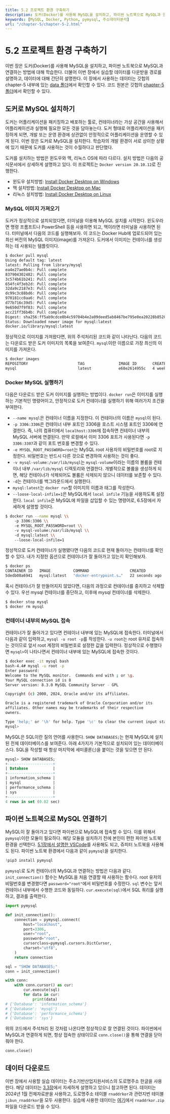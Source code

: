```yaml
---
title: 5.2 프로젝트 환경 구축하기
description: 도커(Docker)를 사용해 MySQL을 설치하고, 파이썬 노트북으로 MySQL과 연결하는 방법에 대해 학습한다.
keywords: [MySQL, Docker, Python, pymysql, 주소데이터분석]
url: "/chapter-5/chapter-5-2.html"
---
```


# 5.2 프로젝트 환경 구축하기

이번 장은 도커(Docker)를 사용해 MySQL을 설치하고, 파이썬 노트북으로 MySQL과 연결하는 방법에 대해 학습한다. 더불어 이번 장에서 실습할 데이터를 다운받을 경로를 설명하고, 데이터에 대해 간단히 설명한다. 이 장에서 사용하는 데이터는 깃헙의 chapter-5 내부에 있는 [data 폴더](https://github.com/hike-lab/address-data-guide/tree/main/chapter-5/data)에서 확인할 수 있다. 코드 원본은 깃헙의 [chapter-5 폴더](https://github.com/hike-lab/address-data-guide/blob/main/chapter-5/5_%ED%8C%8C%EC%9D%B4%EC%8D%AC%EA%B3%BC_MySQL%EB%A1%9C_%EA%B5%AC%EC%B6%95%ED%95%98%EB%8A%94_%EC%A3%BC%EC%86%8C_%EB%8D%B0%EC%9D%B4%ED%84%B0%EB%B2%A0%EC%9D%B4%EC%8A%A4.ipynb)에서 확인할 수 있다.

## 도커로 MySQL 설치하기

도커는 어플리케이션을 패키징하고 배포하는 툴로, 컨테이너라는 가상 공간을 사용해서 어플리케이션과 실행헤 필요한 모든 것을 담아놓는다. 도커 형태로 어플리케이션을 패키징하게 되면, 개발 또는 운영 환경에 상관없이 안정적으로 어플리케이션을 운영할 수 있게 된다. 이번 장은 도커로 MySQL을 설치한다. 학습자의 개발 환경이 서로 상이한 상황에 있기 때문에 도커를 사용하는 것이 수월하다고 판단했다.

도커를 설치하는 방법은 윈도우와 맥, 리눅스 OS에 따라 다르다. 설치 방법은 다음의 공식문서에서 상세하게 설명하고 있다. 이 프로젝트는 `Docker version 20.10.12`로 진행한다.

- 윈도우 설치방법: [Install Docker Desktop on Windows](https://docs.docker.com/desktop/install/windows-install/)
- 맥 설치방법: [Install Docker Desktop on Mac](https://docs.docker.com/desktop/install/mac-install/)
- 리눅스 설치방법: [Install Docker Desktop on Linux](https://docs.docker.com/desktop/install/linux-install/)

### MySQL 이미지 가져오기

도커가 정상적으로 설치되었다면, 터미널을 이용해 MySQL 설치를 시작한다. 윈도우라면 명령 프롬프트나 PowerShell 등을 사용하면 되고, 맥이라면 터미널을 사용하면 된다. 터미널에서 다음의 코드를 실행해보자. 이 코드는 Docker Hub에 업로드되어 있는 최신 버전의 MySQL 이미지(image)를 가져온다. 도커에서 이미지는 컨테이너를 생성하는 데 사용되는 템플릿이다.

```bash
$ docker pull mysql
Using default tag: latest
latest: Pulling from library/mysql
ea4e27ae0b4c: Pull complete
837904302482: Pull complete
3c574b61b241: Pull complete
654fc4f3eb2d: Pull complete
32da9c2187e3: Pull complete
dc99c3c88bd6: Pull complete
970181cc0aa6: Pull complete
d77b716c39d5: Pull complete
9e650d7f9f83: Pull complete
acc21ff36b4b: Pull complete
Digest: sha256:ff5ab9cdce0b4c59704b4e2a09deed5ab8467be795e0ea20228b8528f53fcf82
Status: Downloaded newer image for mysql:latest
docker.io/library/mysql:latest
```

정상적으로 이미지를 가져왔다면, 위의 주석처리된 코드와 같이 나타난다. 다음의 코드는 다운로드 받은 도커 이미지의 목록을 보여준다. `mysql`이란 이름으로 가장 최신의 이미지를 가져온다.

```bash
$ docker images
REPOSITORY                      TAG               IMAGE ID       CREATED         SIZE
mysql                           latest            e68e2614955c   4 weeks ago     638MB
```

### Docker MySQL 실행하기

다음은 다운로드 받은 도커 이미지를 실행하는 방법이다. `docker run`은 이미지를 실행하는 기본적인 명령어이고, 안정적으로 도커 컨테이너를 실행하기 위해 여러가지 조건을 부여한다.

- `--name mysql`은 컨테이너 이름을 지정한다. 이 컨테이너의 이름은 `mysql`이 된다.
- `-p 3306:3306`은 컨테이너 내부 포트인 3306을 호스트 시스템 포트인 3306에 연결한다. 즉, 나의 컴퓨터에서 `localhost:3306`에 접속하면 컨테이너 내부의 MySQL 서버에 연결된다. 만약 로컬에서 이미 3306 포트가 사용된다면 `-p 3306:3307`과 같이 포트 번호를 변경할 수 있다.
- `-e MYSQL_ROOT_PASSWORD=root`는 MySQL root 사용자의 비밀번호를 root로 지정한다. 비밀번호는 반드시 다른 것으로 변경하여 사용하는 것이 좋다.
- `-v mysql-volume:/var/lib/mysql`는 `mysql-volume`이라는 이름의 볼륨을 컨테이너 내부 `/var/lib/mysql` 디렉토리와 연결한다. 개별적으로 볼륨을 생성하게 되면, 해당 컨테이너가 삭제되어도 볼륨은 삭제되지 않으니 데이터를 보존할 수 있다.
- `-d`는 컨테이너를 백그라운드에서 실행한다.
- `mysql:latest`는 `docker run`할 이미지의 이름과 태그를 작성한다.
- `--loose-local-infile=1`은 MySQL에서 `local infile` 기능을 사용하도록 설정한다. `local infile`은 MySQL에 파일을 삽입할 수 있는 명령어로, 6.5장에서 자세하게 설명할 것이다.

```bash
$ docker run --name mysql \\
    -p 3306:3306 \\
    -e MYSQL_ROOT_PASSWORD=root \\
    -v mysql-volume:/var/lib/mysql \\
    -d mysql:latest \\
    --loose-local-infile=1
```

정상적으로 도커 컨테이너가 실행됐다면 다음의 코드로 현재 돌아가는 컨테이너를 확인할 수 있다. 내가 지정한 옵션으로 컨테이너가 잘 돌아가고 있는지 확인해보자.

```bash
$ docker ps
CONTAINER ID   IMAGE          COMMAND                  CREATED          STATUS          PORTS                               NAMES
5dedb08a6941   mysql:latest   "docker-entrypoint.s…"   22 seconds ago   Up 22 seconds   0.0.0.0:3306->3306/tcp, 33060/tcp   mysql
```

혹시 컨테이너가 잘 만들어지지 않았다면, 다음의 과정으로 컨테이너를 중지하고 삭제할 수 있다. 우선 mysql 컨테이너를 중단하고, 이후에 mysql 컨테이너를 삭제한다.

```bash
$ docker stop mysql
$ docker rm mysql
```

### 컨테이너 내부의 MySQL 접속

컨테이너가 잘 돌아가고 있다면 컨테이너 내부에 있는 MySQL에 접속한다. 터미널에서 다음과 같이 입력하고, `mysql -u root -p`를 작성한다. `-u root`는 root 유저로 접속하는 것이므로 앞서 root 계정의 비밀번호로 설정한 값을 입력한다. 정상적으로 수행했다면 `mysql>`이 나타나면서 컨테이너 내부에 있는 MySQL에 접속한 것이다.

```bash
$ docker exec -it mysql bash
bash-4.4# mysql -u root -p
Enter password:
Welcome to the MySQL monitor.  Commands end with ; or \g.
Your MySQL connection id is 8
Server version: 8.3.0 MySQL Community Server - GPL

Copyright (c) 2000, 2024, Oracle and/or its affiliates.

Oracle is a registered trademark of Oracle Corporation and/or its
affiliates. Other names may be trademarks of their respective
owners.

Type 'help;' or '\h' for help. Type '\c' to clear the current input statement.\
mysql>
```

MySQL은 SQL이란 질의 언어를 사용한다. `SHOW DATABASES;`는 현재 MySQL에 설치된 전체 데이터베이스를 보여준다. 아래 4가지가 기본적으로 설치되어 있는 데이터베이스다. SQL을 작성할 때 항상 마지막에 세미콜론(;)을 붙이는 것을 잊으면 안 된다.

```sql
mysql> SHOW DATABASES;
+--------------------+
| Database           |
+--------------------+
| information_schema |
| mysql              |
| performance_schema |
| sys                |
+--------------------+
4 rows in set (0.02 sec)
```

## 파이썬 노트북으로 MySQL 연결하기

MySQL이 잘 돌아가고 있다면 파이썬으로 MySQL에 접속할 수 있다. 이를 위해서 `pymysql`이란 모듈이 필요하다. 해당 모듈을 설치하기 전에 본인이 편한 파이썬 노트북 환경을 선택한다. [5.1장에서 설명한 VSCode](/contents/chapter-5/chapter-5-1.md)를 사용해도 되고, 쥬피터 노트북을 사용해도 된다. 파이썬 노트북 환경에서 다음과 같이 `pymysql`을 설치한다.

```py
!pip3 install pymysql
```

`pymysql`로 도커 컨테이너의 MySQL과 연결하는 방법은 다음과 같다. `init_connection()` 함수는 MySQL을 처음 연결할 때 사용하는 함수다. root 유저의 비밀번호를 변경했다면 `password="root"`에서 비밀번호를 수정한다. `sql` 변수는 앞서 컨테이너 내부에서 수행한 코드와 동일하다. `cur.execute(sql)`에서 SQL 쿼리를 실행하고, 결과를 출력한다.

```py
import pymysql

def init_connection():
    connection = pymysql.connect(
        host="localhost",
        port=3306,
        user="root",
        password="root",
        cursorclass=pymysql.cursors.DictCursor,
        charset="utf8",
    )
    return connection

sql = "SHOW DATABASES;"
conn = init_connection()

with conn:
    with conn.cursor() as cur:
        cur.execute(sql)
        for data in cur:
            print(data)
# {'Database': 'information_schema'}
# {'Database': 'mysql'}
# {'Database': 'performance_schema'}
# {'Database': 'sys'}
```

위의 코드에서 주석처리 된 것처럼 나온다면 정상적으로 잘 연결된 것이다. 파이썬에서 MySQL과 연결하게 되면, 항상 접속한 상태이므로 `conn.close()`을 통해 연결을 닫아줘야 한다.

```py
conn.close()
```

## 데이터 다운로드

이번 장에서 사용할 실습 데이터는 주소기반산업지원서비스의 도로명주소 한글을 사용한다. 해당 데이터는 [3.3장](/contents/chapter-3/chapter-3-3.md)에서 자세하게 설명하고 있으니 참고하면 된다. 데이터는 2024년 1월 전체자료분을 사용하고, 도로명주소 테이블 `rnaddrkor`과 관련지번 테이블 `jibun_rnaddrkor`을 모두 사용한다. 실습에 사용한 데이터는 [여기](https://github.com/hike-lab/address-data-guide/tree/main/chapter-5/data)에서 `rnaddrkor.zip` 파일을 다운로드 받을 수 있다.
